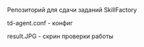 Репозиторий для сдачи заданий SkillFactory

td-agent.conf - конфиг

result.JPG - скрин проверки работы
